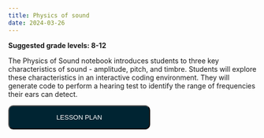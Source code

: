 ```yaml
---
title: Physics of sound
date: 2024-03-26
---
```

<p><b>Suggested grade levels: 8-12</b></p>
The Physics of Sound notebook introduces students to three key characteristics of sound - amplitude, pitch, and timbre. Students will explore these characteristics in an interactive coding environment. They will generate code to perform a hearing test to identify the range of frequencies their ears can detect.

<a href="Physics-of-Sound-Lesson-Plan.pdf" target="_blank"><button style="background:#002432;color:white;border-radius:10px;padding:15px;width:30vw;">LESSON PLAN</button></a>